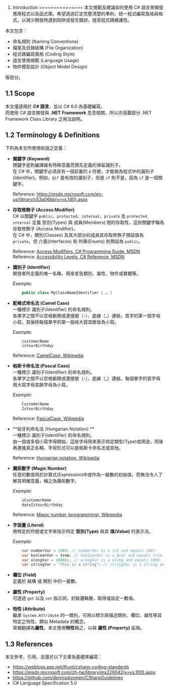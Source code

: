 1. Introduction
===============
本文規範及建議如何使用 C# 語言來開發應用程式以及函式庫。希望透過訂定完整清楚的準則、統一程式編寫風格與格式，以減少開發時遇到陷阱或發生錯誤，提高程式碼維護性。

本文包含：
- 命名規則 (Naming Conventions)
- 檔案及目錄結構 (File Organization)
- 程式碼編寫風格 (Coding Style)
- 語言使用規範 (Language Usage)
- 物件模型設計 (Object Model Design)

等部分。


1.1 Scope
---------
本文僅適用於 **C# 語言**，並以 C# 6.0 為基礎編寫。  
而使用 C# 語言開發與 **.NET Framework** 息息相關，所以亦涵蓋部分 .NET Framework Class Library 之用法說明。


1.2 Terminology & Definitions
-----------------------------
下列為本文所使用術語之定義：

- **關鍵字 (Keyword)**  
    關鍵字是對編譯器有特殊意義而預先定義的保留識別子。  
    在 C# 中，關鍵字必須具有一個前置的 `@` 符號，才能做為程式中的識別子(Identifier)。例如，`@if` 是有效的識別子，但是 `if` 則不是，因為 `if` 是一個關鍵字。

    Reference: https://msdn.microsoft.com/en-us/library/x53a06bb(v=vs.140).aspx


- **存取修飾子 (Access Modifier)**  
    C# 以關鍵字 `public`、`protected`、`internal`、`private` 及 `protected internal` 定義 型別(Types) 與 成員(Members) 間的存取性，這些關鍵字稱為存取修飾子 (Access Modifier)。  
    在 C# 中，類別(Classes) 及其大部分的成員其存取修飾子預設值為 `private`，但 介面(Interfaces) 和 列舉(Enums) 則預設為 `public`。

    Reference: [Access Modifiers, C# Programming Guide, MSDN](https://msdn.microsoft.com/en-us/library/ms173121.aspx)  
    Reference: [Accessibility Levels, C# Reference, MSDN](https://msdn.microsoft.com/en-us/library/ba0a1yw2.aspx)


- **識別子 (Identifier)**  
    開發者所定義的唯一名稱，用來宣告類別、屬性、物件或實體等。

    *Example:*
    ```csharp
        public class MyClassNameIdentifier { … }
    ```


- **駝峰式命名法 (Camel Case)**  
    一種標示 識別子(Identifier) 的命名規則。  
    各單字之間不以空格斷開或連接號（-）、底線（_）連結，首字的第一個字母小寫，其後除每個單字的第一個母大寫其餘皆為小寫。

    *Example:*
    ```csharp
        customerName
        isYourBirthday
    ```
    Reference: [CamelCase, Wikipedia](https://en.wikipedia.org/wiki/CamelCase)


- **帕斯卡命名法 (Pascal Case)**  
    一種標示 識別子(Identifier) 的命名規則。  
    各單字之間不以空格斷開或連接號（-）、底線（_）連結，每個單字的首字母用大寫字母其餘字母為小寫。

    *Example:*
    ```csharp
        CustomerName
        IsYourBirthday
    ```
    Reference: [PascalCase, Wikipedia](https://en.wikipedia.org/wiki/PascalCase)

- **匈牙利命名法 (Hungarian Notation) **  
    一種標示 識別子(Identifier) 的命名規則。  
    由一個或多個小寫字母開始，這些字母用來表示特定類型(Type)或用途，而後再連接真正名稱，字母形式可以是帕斯卡命名法或其他。

    Reference: [Hungarian notation, Wikipedia](https://en.wikipedia.org/wiki/Hungarian_notation)


- **魔術數字 (Magic Number)**  
    任意的數值用於計算式(Expression)中或作為一變數的初始值，而無法令人了解其明確意義，稱之為魔術數字。

    *Example:*
    ```csharp
        sCustomerName
        dateIsYourBirthday
    ```

    Reference: [Magic number (programming), Wikipedia](https://en.wikipedia.org/wiki/Magic_number_(programming))


- **字面量 (Literal)**  
    用特定的符號或文字來指示特定 **型別(Type)** 與其 **值(Value)** 的表示法。

    *Example:*
    ```csharp
        var numberVar = 1985; // numberVar is a int and equals 1985.
        var booleanVar = true; // booleanVar is a bool and equals true.
        var ulongVar = 1000UL; // ulongVar is a ulong and equals 1000.
        var stringVar = "this is a string"; // stringVar is a string and equals "this is a string".
    ```


- **欄位 (Field)**  
    定義於 結構 或 類別 中的一變數。


- **屬性 (Property)**  
    可透過 `get` 以及 `set` 指示詞，封裝邏輯層，取得或設定一數值。


- **特性 (Attribute)**  
    繼承 `System.Attribute` 的一類別，可用以標示與描述類別、欄位、屬性等其特定之特性，類似 Metadata 的概念。  
    常被翻譯為**屬性**，本文使用**特性**稱之，以與 **屬性 (Property)** 區隔。


1.3 References
--------------
本文參考、引用、並基於以下文章為基礎來編寫：
- https://weblogs.asp.net/lhunt/csharp-coding-standards
- https://msdn.microsoft.com/zh-tw/library/ms229042(v=vs.100).aspx
- https://github.com/dennisdoomen/CSharpGuidelines
- C# Language Specification 5.0